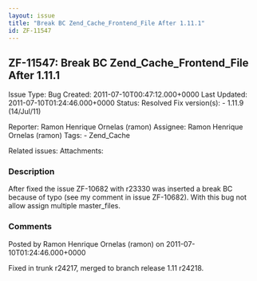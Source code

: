 ```yaml
---
layout: issue
title: "Break BC Zend_Cache_Frontend_File After 1.11.1"
id: ZF-11547
---
```


ZF-11547: Break BC Zend\_Cache\_Frontend\_File After 1.11.1
-----------------------------------------------------------

 Issue Type: Bug Created: 2011-07-10T00:47:12.000+0000 Last Updated: 2011-07-10T01:24:46.000+0000 Status: Resolved Fix version(s): - 1.11.9 (14/Jul/11)
 
 Reporter:  Ramon Henrique Ornelas (ramon)  Assignee:  Ramon Henrique Ornelas (ramon)  Tags: - Zend\_Cache
 
 Related issues: 
 Attachments: 
### Description

After fixed the issue ZF-10682 with r23330 was inserted a break BC because of typo (see my comment in issue ZF-10682). With this bug not allow assign multiple master\_files.

 

 

### Comments

Posted by Ramon Henrique Ornelas (ramon) on 2011-07-10T01:24:46.000+0000

Fixed in trunk r24217, merged to branch release 1.11 r24218.

 

 